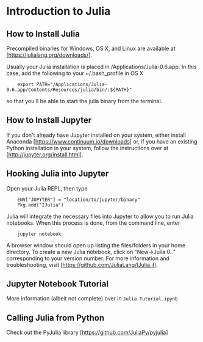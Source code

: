 # Introduction to Julia

## How to Install Julia
Precompiled binaries for Windows, OS X, and Linux are available at [https://julialang.org/downloads/]. 

Usually your Julia installation is placed in /Applications/Julia-0.6.app. In this case, add the following to your ~/.bash_profile in OS X
```
    export PATH="/Applications/Julia-0.6.app/Contents/Resources/julia/bin/:${PATH}"
```
so that you'll be able to start the julia binary from the terminal. 

## How to Install Jupyter
If you don't already have Jupyter installed on your system, either install Anaconda [https://www.continuum.io/downloads] or, if you have an existing Python installation in your system, follow the instructions over at [http://jupyter.org/install.html]. 

## Hooking Julia into Jupyter
Open your Julia REPL, then type 
```
    ENV["JUPYTER"] = "location/to/jupyter/binary"
    Pkg.add("IJulia")
```

Julia will integrate the necessary files into Jupyter to allow you to run Julia notebooks. When this process is done, from the command line, enter
```
    jupyter notebook
```

A browser window should open up listing the files/folders in your home directory. To create a new Julia notebook, click on "New->Julia 0.*.*" corresponding to your version number. For more information and troubleshooting, visit [https://github.com/JuliaLang/IJulia.jl]. 

## Jupyter Notebook Tutorial
More information (albeit not complete) over in ``Julia Tutorial.ipynb``

## Calling Julia from Python
Check out the PyJulia library [https://github.com/JuliaPy/pyjulia]  